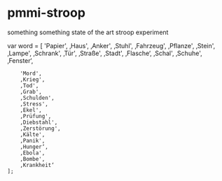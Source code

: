 # pmmi-stroop
something something state of the art stroop experiment

var word = [
        'Papier', 
        ‚Haus',
        ‚Anker',
        ‚Stuhl',
        ‚Fahrzeug',
        ‚Pflanze',
        ‚Stein',
        ‚Lampe',
        ‚Schrank',
        ‚Tür',
        ‚Straße',
        ‚Stadt',
        ‚Flasche‘,
        ‚Schal',
        ‚Schuhe',
        ‚Fenster‘,

        'Mord', 
        ‚Krieg',
        ‚Tod',
        ‚Grab',
        ‚Schulden',
        ‚Stress',
        ‚Ekel',
        ‚Prüfung',
        ‚Diebstahl',
        ‚Zerstörung',
        ‚Kälte',
        ‚Panik',
        ‚Hunger‘,
        ‚Ebola',
        ‚Bombe',
        ‚Krankheit‘
    ];
